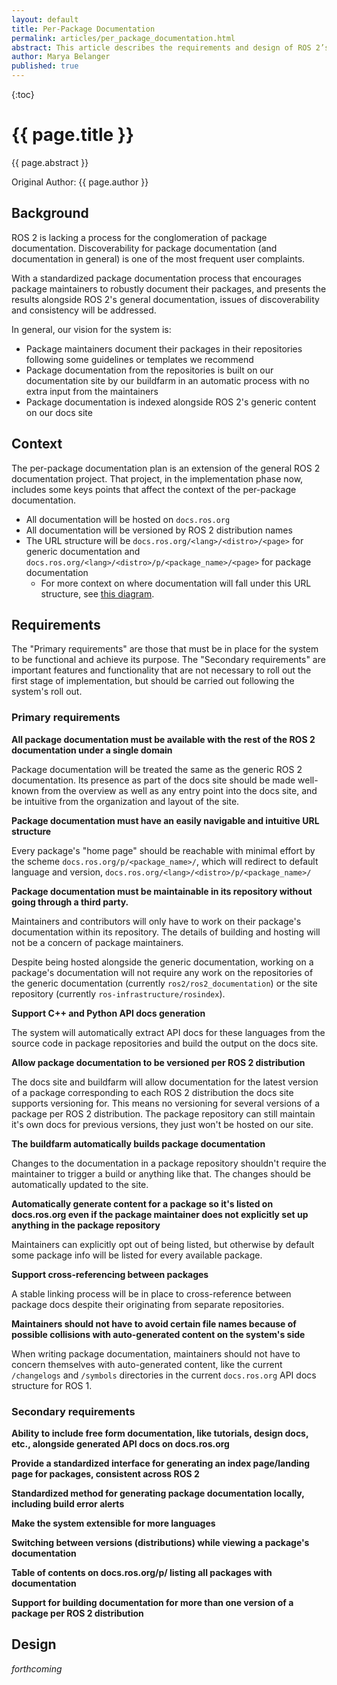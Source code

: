 ```yaml
---
layout: default
title: Per-Package Documentation
permalink: articles/per_package_documentation.html
abstract: This article describes the requirements and design of ROS 2’s per-package documentation system.
author: Marya Belanger
published: true
---
```


{:toc}

# {{ page.title }}

<div class="abstract" markdown="1">
{{ page.abstract }}
</div>

Original Author: {{ page.author }}

## Background

ROS 2 is lacking a process for the conglomeration of package documentation.
Discoverability for package documentation (and documentation in general) is one of the most frequent user complaints.

With a standardized package documentation process that encourages package maintainers to robustly document their packages, and presents the results alongside ROS 2's general documentation, issues of discoverability and consistency will be addressed.

In general, our vision for the system is:

- Package maintainers document their packages in their repositories following some guidelines or templates we recommend
- Package documentation from the repositories is built on our documentation site by our buildfarm in an automatic process with no extra input from the maintainers
- Package documentation is indexed alongside ROS 2's generic content on our docs site

## Context

The per-package documentation plan is an extension of the general ROS 2 documentation project.
That project, in the implementation phase now, includes some keys points that affect the context of the per-package documentation.

- All documentation will be hosted on `docs.ros.org`
- All documentation will be versioned by ROS 2 distribution names
- The URL structure will be `docs.ros.org/<lang>/<distro>/<page>` for generic documentation and `docs.ros.org/<lang>/<distro>/p/<package_name>/<page>` for package documentation
  - For more context on where documentation will fall under this URL structure, see [this diagram](https://docs.google.com/drawings/d/1KxzDrcSZzwGgudk-kEXGWnoRuAtc1ffl_KBeIu-V60Y/edit?usp=sharing).

## Requirements

The "Primary requirements" are those that must be in place for the system to be functional and achieve its purpose.
The "Secondary requirements" are important features and functionality that are not necessary to roll out the first stage of implementation, but should be carried out following the system's roll out.

### Primary requirements

**All package documentation must be available with the rest of the ROS 2 documentation under a single domain**

Package documentation will be treated the same as the generic ROS 2 documentation.
Its presence as part of the docs site should be made well-known from the overview as well as any entry point into the docs site, and be intuitive from the organization and layout of the site.

**Package documentation must have an easily navigable and intuitive URL structure**

Every package's "home page" should be reachable with minimal effort by the scheme `docs.ros.org/p/<package_name>/`, which will redirect to default language and version, `docs.ros.org/<lang>/<distro>/p/<package_name>/`  

**Package documentation must be maintainable in its repository without going through a third party.**

Maintainers and contributors will only have to work on their package's documentation within its repository.
The details of building and hosting will not be a concern of package maintainers.

Despite being hosted alongside the generic documentation, working on a package's documentation will not require any work on the repositories of the generic documentation (currently `ros2/ros2_documentation`) or the site repository (currently `ros-infrastructure/rosindex`).

**Support C++ and Python API docs generation**

The system will automatically extract API docs for these languages from the source code in package repositories and build the output on the docs site.

**Allow package documentation to be versioned per ROS 2 distribution**

The docs site and buildfarm will allow documentation for the latest version of a package corresponding to each ROS 2 distribution the docs site supports versioning for.
This means no versioning for several versions of a package per ROS 2 distribution.
The package repository can still maintain it's own docs for previous versions, they just won't be hosted on our site.

**The buildfarm automatically builds package documentation**

Changes to the documentation in a package repository shouldn't require the maintainer to trigger a build or anything like that.
The changes should be automatically updated to the site.

**Automatically generate content for a package so it's listed on docs.ros.org even if the package maintainer does not explicitly set up anything in the package repository**

Maintainers can explicitly opt out of being listed, but otherwise by default some package info will be listed for every available package.

**Support cross-referencing between packages**

A stable linking process will be in place to cross-reference between package docs despite their originating from separate repositories.

**Maintainers should not have to avoid certain file names because of possible collisions with auto-generated content on the system's side**

When writing package documentation, maintainers should not have to concern themselves with auto-generated content, like the current `/changelogs` and `/symbols` directories in the current `docs.ros.org` API docs structure for ROS 1.

### Secondary requirements

**Ability to include free form documentation, like tutorials, design docs, etc., alongside generated API docs on docs.ros.org**

**Provide a standardized interface for generating an index page/landing page for packages, consistent across ROS 2**

**Standardized method for generating package documentation locally, including build error alerts**

**Make the system extensible for more languages**

**Switching between versions (distributions) while viewing a package's documentation**

**Table of contents on docs.ros.org/p/ listing all packages with documentation**

**Support for building documentation for more than one version of a package per ROS 2 distribution**


## Design

*forthcoming*
